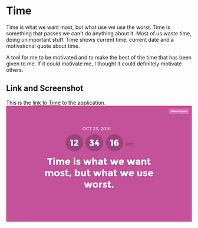 # Time
Time is what we want most, but what use we use the worst. Time is something that passes we can't do anything about it. Most of us waste time, doing unimportant stuff. Time shows current time, current date and a motivational quote about time.

A tool for me to be motivated and to make the best of the time that has been given to me. If it could motivate me, I thought it could definitely motivate others.

## Link and Screenshot
This is the [link to Time](http://narulakeshav.com/time/) to the application.
![Screenshot](./images/screenshot.png)